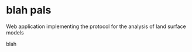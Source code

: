 blah
pals
====

Web application implementing the protocol for the analysis of land surface models



blah



